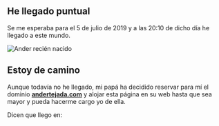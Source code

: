 ## He llegado puntual

Se me esperaba para el 5 de julio de 2019 y a las 20:10 de dicho día he llegado a este mundo.

![Ander recién nacido](/andertejada/assets/img/newborn.jpg "Ander recién nacido")

## Estoy de camino

Aunque todavía no he llegado, mi papá ha decidido reservar para mí el dominio **[andertejada.com](http://andertejada.com)** y alojar esta página en su web hasta que sea mayor y pueda hacerme cargo yo de ella.

Dicen que llego en:
